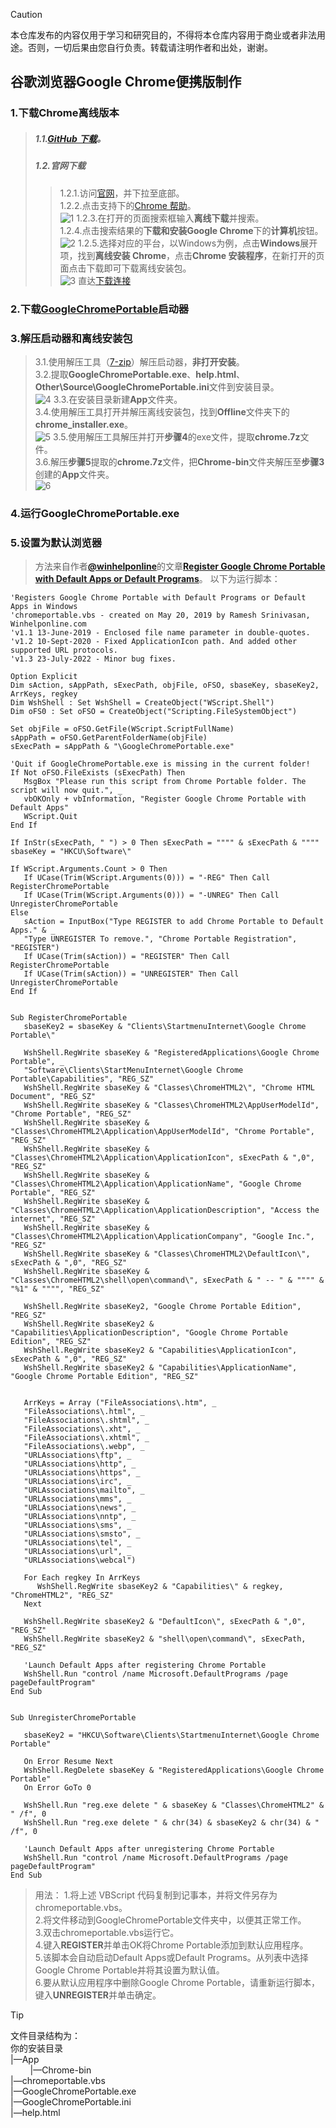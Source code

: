 > [!CAUTION] 
> 本仓库发布的内容仅用于学习和研究目的，不得将本仓库内容用于商业或者非法用途。否则，一切后果由您自行负责。转载请注明作者和出处，谢谢。
## 谷歌浏览器Google Chrome便携版制作
### 1.下载Chrome离线版本
> ##### 1.1.[GitHub 下载](https://github.com/Bush2021/chrome_installer)。<br/>
> ##### 1.2.官网下载
> > 1.2.1.访问[官网](https://www.google.com/chrome/)，并下拉至底部。<br/>
> > 1.2.2.点击支持下的[Chrome 帮助](https://support.google.com/chrome/?hl=zh-CN&rd=3#topic=7438008)。<br/>
> > ![1](/assets/1.png)
> > 1.2.3.在打开的页面搜索框输入**离线下载**并搜索。<br/>
> > 1.2.4.点击搜索结果的**下载和安装Google Chrome**下的**计算机**按钮。<br/>
> > ![2](/assets/2.png)
> > 1.2.5.选择对应的平台，以Windows为例，点击**Windows**展开项，找到**离线安装 Chrome**，点击**Chrome 安装程序**，在新打开的页面点击下载即可下载离线安装包。<br/>
> > ![3](/assets/3.png)
> > 直达[下载连接](https://www.google.com/intl/en/chrome/next-steps.html?standalone=1&statcb=1&installdataindex=empty&defaultbrowser=0)

### 2.下载[GoogleChromePortable](https://portableapps.com/apps/internet/google_chrome_portable)启动器
### 3.解压启动器和离线安装包
> 3.1.使用解压工具（[7-zip](https://www.7-zip.org/)）解压启动器，**非打开安装**。<br/>
> 3.2.提取**GoogleChromePortable.exe**、**help.html**、**Other\Source\GoogleChromePortable.ini**文件到安装目录。<br/>
> ![4](/assets/4.png)
> 3.3.在安装目录新建**App**文件夹。<br/>
> 3.4.使用解压工具打开并解压离线安装包，找到**Offline**文件夹下的**chrome_installer.exe**。<br/>
> ![5](/assets/5.png)
> 3.5.使用解压工具解压并打开**步骤4**的exe文件，提取**chrome.7z**文件。<br/>
> 3.6.解压**步骤5**提取的**chrome.7z**文件，把**Chrome-bin**文件夹解压至**步骤3**创建的**App**文件夹。<br/>
> ![6](/assets/6.png)

### 4.运行**GoogleChromePortable.exe**
### 5.设置为默认浏览器
> 方法来自作者[**@winhelponline**](https://github.com/winhelponline)的文章[**Register Google Chrome Portable with Default Apps or Default Programs**](https://www.winhelponline.com/blog/register-google-chrome-portable-with-default-apps-or-default-programs/)。 以下为运行脚本：
```vbscript
'Registers Google Chrome Portable with Default Programs or Default Apps in Windows
'chromeportable.vbs - created on May 20, 2019 by Ramesh Srinivasan, Winhelponline.com
'v1.1 13-June-2019 - Enclosed file name parameter in double-quotes.
'v1.2 10-Sept-2020 - Fixed ApplicationIcon path. And added other supported URL protocols.
'v1.3 23-July-2022 - Minor bug fixes.

Option Explicit
Dim sAction, sAppPath, sExecPath, objFile, oFSO, sbaseKey, sbaseKey2, ArrKeys, regkey
Dim WshShell : Set WshShell = CreateObject("WScript.Shell") 
Dim oFS0 : Set oFSO = CreateObject("Scripting.FileSystemObject")

Set objFile = oFSO.GetFile(WScript.ScriptFullName)
sAppPath = oFSO.GetParentFolderName(objFile)
sExecPath = sAppPath & "\GoogleChromePortable.exe"

'Quit if GoogleChromePortable.exe is missing in the current folder!
If Not oFSO.FileExists (sExecPath) Then
   MsgBox "Please run this script from Chrome Portable folder. The script will now quit.", _
   vbOKOnly + vbInformation, "Register Google Chrome Portable with Default Apps"
   WScript.Quit
End If

If InStr(sExecPath, " ") > 0 Then sExecPath = """" & sExecPath & """"
sbaseKey = "HKCU\Software\"

If WScript.Arguments.Count > 0 Then
   If UCase(Trim(WScript.Arguments(0))) = "-REG" Then Call RegisterChromePortable
   If UCase(Trim(WScript.Arguments(0))) = "-UNREG" Then Call UnregisterChromePortable
Else
   sAction = InputBox("Type REGISTER to add Chrome Portable to Default Apps." & _
   "Type UNREGISTER To remove.", "Chrome Portable Registration", "REGISTER")
   If UCase(Trim(sAction)) = "REGISTER" Then Call RegisterChromePortable
   If UCase(Trim(sAction)) = "UNREGISTER" Then Call UnregisterChromePortable
End If


Sub RegisterChromePortable
   sbaseKey2 = sbaseKey & "Clients\StartmenuInternet\Google Chrome Portable\"
   
   WshShell.RegWrite sbaseKey & "RegisteredApplications\Google Chrome Portable", _
   "Software\Clients\StartMenuInternet\Google Chrome Portable\Capabilities", "REG_SZ"
   WshShell.RegWrite sbaseKey & "Classes\ChromeHTML2\", "Chrome HTML Document", "REG_SZ"
   WshShell.RegWrite sbaseKey & "Classes\ChromeHTML2\AppUserModelId", "Chrome Portable", "REG_SZ"
   WshShell.RegWrite sbaseKey & "Classes\ChromeHTML2\Application\AppUserModelId", "Chrome Portable", "REG_SZ"
   WshShell.RegWrite sbaseKey & "Classes\ChromeHTML2\Application\ApplicationIcon", sExecPath & ",0", "REG_SZ"
   WshShell.RegWrite sbaseKey & "Classes\ChromeHTML2\Application\ApplicationName", "Google Chrome Portable", "REG_SZ"
   WshShell.RegWrite sbaseKey & "Classes\ChromeHTML2\Application\ApplicationDescription", "Access the internet", "REG_SZ"
   WshShell.RegWrite sbaseKey & "Classes\ChromeHTML2\Application\ApplicationCompany", "Google Inc.", "REG_SZ"
   WshShell.RegWrite sbaseKey & "Classes\ChromeHTML2\DefaultIcon\", sExecPath & ",0", "REG_SZ"
   WshShell.RegWrite sbaseKey & "Classes\ChromeHTML2\shell\open\command\", sExecPath & " -- " & """" & "%1" & """", "REG_SZ"
   
   WshShell.RegWrite sbaseKey2, "Google Chrome Portable Edition", "REG_SZ"
   WshShell.RegWrite sbaseKey2 & "Capabilities\ApplicationDescription", "Google Chrome Portable Edition", "REG_SZ"
   WshShell.RegWrite sbaseKey2 & "Capabilities\ApplicationIcon", sExecPath & ",0", "REG_SZ"
   WshShell.RegWrite sbaseKey2 & "Capabilities\ApplicationName", "Google Chrome Portable Edition", "REG_SZ"   
   
   
   ArrKeys = Array ("FileAssociations\.htm", _
   "FileAssociations\.html", _
   "FileAssociations\.shtml", _
   "FileAssociations\.xht", _
   "FileAssociations\.xhtml", _
   "FileAssociations\.webp", _
   "URLAssociations\ftp", _
   "URLAssociations\http", _
   "URLAssociations\https", _
   "URLAssociations\irc", _
   "URLAssociations\mailto", _
   "URLAssociations\mms", _
   "URLAssociations\news", _
   "URLAssociations\nntp", _
   "URLAssociations\sms", _
   "URLAssociations\smsto", _
   "URLAssociations\tel", _
   "URLAssociations\url", _
   "URLAssociations\webcal")
   
   For Each regkey In ArrKeys
      WshShell.RegWrite sbaseKey2 & "Capabilities\" & regkey, "ChromeHTML2", "REG_SZ"
   Next
   
   WshShell.RegWrite sbaseKey2 & "DefaultIcon\", sExecPath & ",0", "REG_SZ"
   WshShell.RegWrite sbaseKey2 & "shell\open\command\", sExecPath, "REG_SZ"
   
   'Launch Default Apps after registering Chrome Portable   
   WshShell.Run "control /name Microsoft.DefaultPrograms /page pageDefaultProgram"  
End Sub


Sub UnregisterChromePortable
   
   sbaseKey2 = "HKCU\Software\Clients\StartmenuInternet\Google Chrome Portable"
   
   On Error Resume Next
   WshShell.RegDelete sbaseKey & "RegisteredApplications\Google Chrome Portable"
   On Error GoTo 0
   
   WshShell.Run "reg.exe delete " & sbaseKey & "Classes\ChromeHTML2" & " /f", 0
   WshShell.Run "reg.exe delete " & chr(34) & sbaseKey2 & chr(34) & " /f", 0
   
   'Launch Default Apps after unregistering Chrome Portable   
   WshShell.Run "control /name Microsoft.DefaultPrograms /page pageDefaultProgram"   
End Sub
```
> 用法：
> 1.将上述 VBScript 代码复制到记事本，并将文件另存为chromeportable.vbs。<br/>
> 2.将文件移动到GoogleChromePortable文件夹中，以便其正常工作。<br/>
> 3.双击chromeportable.vbs运行它。<br/>
> 4.键入**REGISTER**并单击OK将Chrome Portable添加到默认应用程序。<br/>
> 5.该脚本会自动启动Default Apps或Default Programs。从列表中选择Google Chrome Portable并将其设置为默认值。<br/>
> 6.要从默认应用程序中删除Google Chrome Portable，请重新运行脚本，键入**UNREGISTER**并单击确定。<br/>

> [!TIP] 
> 文件目录结构为：<br/>
> 你的安装目录 <br/>
> |—App <br/>
> &nbsp;&nbsp;&nbsp;&nbsp;&nbsp;&nbsp;&nbsp;&nbsp;|—Chrome-bin <br/>
> |—chromeportable.vbs <br/>
> |—GoogleChromePortable.exe <br/>
> |—GoogleChromePortable.ini <br/>
> |—help.html <br/>
